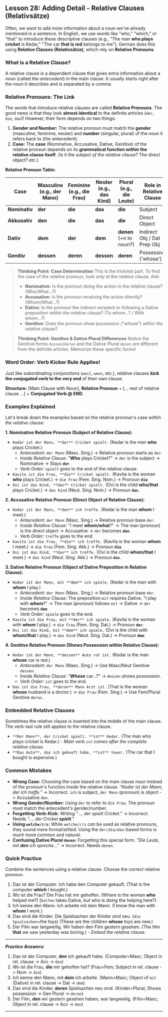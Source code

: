 ## Lesson 28: Adding Detail - Relative Clauses (Relativsätze)

Often, we want to add more information about a noun we've already mentioned in a sentence. In English, we use words like "who," "which," or "that" to introduce these descriptive clauses (e.g., "The man **who plays cricket** is Kedar," "The car **that is red** belongs to me"). German does this using **Relative Clauses (Relativsätze)**, which rely on **Relative Pronouns**.

### What is a Relative Clause?

A relative clause is a dependent clause that gives extra information about a noun (called the *antecedent*) in the main clause. It usually starts right after the noun it describes and is separated by a comma.

### Relative Pronouns: The Link

The words that introduce relative clauses are called **Relative Pronouns**. The good news is that they look **almost identical** to the definite articles (`der`, `die`, `das`)! However, their form depends on two things:

1.  **Gender and Number:** The relative pronoun must match the **gender** (masculine, feminine, neuter) and **number** (singular, plural) of the noun it refers back to (the antecedent).
2.  **Case:** The **case** (Nominative, Accusative, Dative, Genitive) of the relative pronoun depends on its **grammatical function *within* the relative clause itself**. (Is it the subject *of the relative clause*? The direct object? etc.)

**Relative Pronoun Table:**

| Case        | Masculine (e.g., der Mann) | Feminine (e.g., die Frau) | Neuter (e.g., das Kind) | Plural (e.g., die Leute) | Role **in Relative Clause** |
|-------------|---------------------------|---------------------------|-------------------------|--------------------------|-----------------------------|
| **Nominativ**| **der**                   | **die**                   | **das**                 | **die**                  | Subject                     |
| **Akkusativ**| **den**                   | **die**                   | **das**                 | **die**                  | Direct Object               |
| **Dativ**    | **dem**                   | **der**                   | **dem**                 | **denen** (+n to noun?)  | Indirect Obj / Dat Prep Obj |
| **Genitiv**  | **dessen**                | **deren**                 | **dessen**              | **deren**                | Possessive ('whose')        |

> **Thinking Point: Case Determination**
> This is the trickiest part. To find the case of the relative pronoun, look *only* at the relative clause. Ask:
> *   **Nominative:** Is the pronoun doing the action in the relative clause? (Who/What...?)
> *   **Accusative:** Is the pronoun receiving the action directly? (Whom/What...?)
> *   **Dative:** Is the pronoun the indirect recipient or following a Dative preposition *within the relative clause*? (To whom...? / With whom...?)
> *   **Genitive:** Does the pronoun show possession ("whose") *within the relative clause*?

> **Thinking Point: Genitive & Dative Plural Differences**
> Notice the Genitive forms `dessen`/`deren` and the Dative Plural `denen` are different from the definite articles. Memorize these specific forms!

### Word Order: Verb Kicker Rule Applies!

Just like subordinating conjunctions (`weil`, `wenn`, etc.), relative clauses **kick the conjugated verb to the very end** of their own clause.

**Structure:** [Main Clause with Noun], **Relative Pronoun** + [... rest of relative clause ...] + **Conjugated Verb @ END**.

### Examples Explained

Let's break down the examples based on the relative pronoun's case *within the relative clause*:

**1. Nominative Relative Pronoun (Subject of Relative Clause):**

*   `Kedar ist der Mann, **der** Cricket spielt.` (Kedar is the man **who** plays Cricket.)
    *   *Antecedent:* `der Mann` (Masc. Sing.) -> Relative pronoun starts as `der`.
    *   *Inside Relative Clause:* "**Who** plays Cricket?" -> `der` is the subject -> Nominative -> Stays **`der`**.
    *   *Verb Order:* `spielt` goes to the end of the relative clause.
*   `Kavita ist die Frau, **die** Cricket spielt.` (Kavita is the woman **who** plays Cricket.) -> `die Frau` (Fem. Sing. Nom.) -> Pronoun **`die`**.
*   `Ovi ist das Kind, **das** Cricket spielt.` (Ovi is the child **who/that** plays Cricket.) -> `das Kind` (Neut. Sing. Nom.) -> Pronoun **`das`**.

**2. Accusative Relative Pronoun (Direct Object of Relative Clause):**

*   `Kedar ist der Mann, **den** ich treffe.` (Kedar is the man **whom** I meet.)
    *   *Antecedent:* `der Mann` (Masc. Sing.) -> Relative pronoun base `der`.
    *   *Inside Relative Clause:* "I meet **whom/what**?" -> The man (pronoun) is the direct object -> Accusative -> `der` becomes **`den`**.
    *   *Verb Order:* `treffe` goes to the end.
*   `Kavita ist die Frau, **die** ich treffe.` (Kavita is the woman **whom** I meet.) -> `die Frau` (Fem. Sing. Akk.) -> Pronoun **`die`**.
*   `Ovi ist das Kind, **das** ich treffe.` (Ovi is the child **whom/that** I meet.) -> `das Kind` (Neut. Sing. Akk.) -> Pronoun **`das`**.

**3. Dative Relative Pronoun (Object of Dative Preposition in Relative Clause):**

*   `Kedar ist der Mann, mit **dem** ich spiele.` (Kedar is the man with **whom** I play.)
    *   *Antecedent:* `der Mann` (Masc. Sing.) -> Relative pronoun base `der`.
    *   *Inside Relative Clause:* The preposition `mit` requires Dative. "I play with **whom**?" -> The man (pronoun) follows `mit` -> Dative -> `der` becomes **`dem`**.
    *   *Verb Order:* `spiele` goes to the end.
*   `Kavita ist die Frau, mit **der** ich spiele.` (Kavita is the woman with **whom** I play.) -> `die Frau` (Fem. Sing. Dat.) -> Pronoun **`der`**.
*   `Ovi ist das Kind, mit **dem** ich spiele.` (Ovi is the child with **whom/that** I play.) -> `das Kind` (Neut. Sing. Dat.) -> Pronoun **`dem`**.

**4. Genitive Relative Pronoun (Shows Possession within Relative Clause):**

*   `Kedar ist der Mann, **dessen** Auto rot ist.` (Kedar is the man **whose** car is red.)
    *   *Antecedent:* `der Mann` (Masc. Sing.) -> Use Masc/Neut Genitive `dessen`.
    *   *Inside Relative Clause:* "**Whose** car...?" -> `dessen` shows possession.
    *   *Verb Order:* `ist` goes to the end.
*   `Das ist die Frau, **deren** Mann Arzt ist.` (That is the woman **whose** husband is a doctor.) -> `die Frau` (Fem. Sing.) -> Use Fem/Plural Genitive `deren`.

### Embedded Relative Clauses

Sometimes the relative clause is inserted into the middle of the main clause. The verb-last rule still applies to the relative clause.

*   `**Der Mann**, der Cricket spielt, **ist** Kedar.` (The man who plays cricket is Kedar.) - *Main verb `ist` comes after the complete relative clause.*
*   `**Das Auto**, das ich gekauft habe, **ist** teuer.` (The car that I bought is expensive.)

### Common Mistakes

*   **Wrong Case:** Choosing the case based on the main clause noun instead of the pronoun's function *inside* the relative clause. *"Kedar ist der Mann, der ich treffe."* -> Incorrect. `ich` is subject, `der Mann` (pronoun) is object -> Accusative `den`.
*   **Wrong Gender/Number:** Using `der` to refer to `die Frau`. The pronoun must match the antecedent's gender/number.
*   **Forgetting Verb-Kick:** Writing *"..., der spielt Cricket."* -> Incorrect. Needs *"..., der Cricket **spielt**."*
*   **Using `welche/r/s`:** While `welche/r/s` *can* be used as relative pronouns, they sound more formal/stilted. Using the `der/die/das`-based forms is much more common and natural.
*   **Confusing Dative Plural `denen`:** Forgetting this special form. *"Die Leute, mit **den** ich spreche..."* -> Incorrect. Needs `denen`.

### Quick Practice

Combine the sentences using a relative clause. Choose the correct relative pronoun.

1.  Das ist der Computer. Ich habe den Computer gekauft. (That is the computer **which** I bought.)
2.  Wo ist die Frau? Die Frau hat mir geholfen. (Where is the woman **who** helped me?) [`helfen` takes Dative, but who is *doing* the helping here?]
3.  Ich kenne den Mann. Ich arbeite mit dem Mann. (I know the man with **whom** I work.)
4.  Das sind die Kinder. Die Spielsachen der Kinder sind neu. (`die Spielsachen`=the toys) (These are the children **whose** toys are new.)
5.  Der Film war langweilig. Wir haben den Film gestern gesehen. (The film **that** we saw yesterday was boring.) - *Embed the relative clause.*

---
***Practice Answers:***

1.  Das ist der Computer, **den** ich gekauft habe. (Computer=Masc; Object in rel. clause -> Acc -> `den`)
2.  Wo ist die Frau, **die** mir geholfen hat? (Frau=Fem; Subject in rel. clause -> Nom -> `die`)
3.  Ich kenne den Mann, mit **dem** ich arbeite. (Mann=Masc; Object of `mit` (Dative) in rel. clause -> Dat -> `dem`)
4.  Das sind die Kinder, **deren** Spielsachen neu sind. (Kinder=Plural; Shows possession -> Gen Plural -> `deren`)
5.  Der Film, **den** wir gestern gesehen haben, war langweilig. (Film=Masc; Object in rel. clause -> Acc -> `den`)
---
